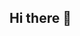 ## Hi there 👋

<!--
**KvngbE/KvngbE** is a ✨ _special_ ✨ repository because its `README.md` (this file) appears on your GitHub profile.

Here are some ideas to get you started:

- 🔭 I’m currently working on C++ Projects
- 🌱 I’m currently learning C++, HTML, CSS.
- 👯 I’m looking to collaborate on Anything programming
- 🤔 I’m looking for help with  Java
- 💬 Ask me about ANything and Everything
- 📫 How to reach me: basilakita237@gnail,com
- 😄 Pronouns: ...
- ⚡ Fun fact: ...
-->
